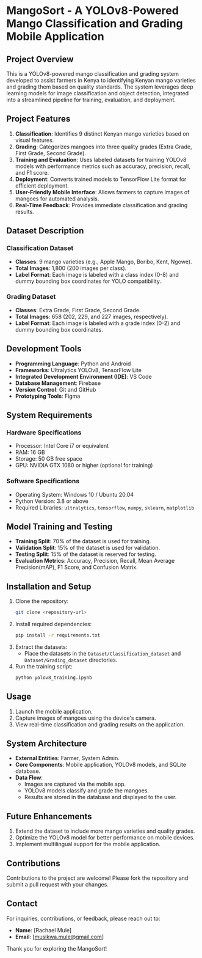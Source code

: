 # MangoSort - A YOLOv8-Powered Mango Classification and Grading Mobile Application

## Project Overview
This is a YOLOv8-powered mango classification and grading system developed to assist farmers in Kenya to identifying Kenyan mango varieties and grading them based on quality standards. The system leverages deep learning models for image classification and object detection, integrated into a streamlined pipeline for training, evaluation, and deployment.

## Project Features
1. **Classification**: Identifies 9 distinct Kenyan mango varieties based on visual features.
2. **Grading**: Categorizes mangoes into three quality grades (Extra Grade, First Grade, Second Grade).
3. **Training and Evaluation**: Uses labeled datasets for training YOLOv8 models with performance metrics such as accuracy, precision, recall, and F1 score.
4. **Deployment**: Converts trained models to TensorFlow Lite format for efficient deployment.
5. **User-Friendly Mobile Interface**: Allows farmers to capture images of mangoes for automated analysis.
6. **Real-Time Feedback**: Provides immediate classification and grading results.

## Dataset Description
### **Classification Dataset**
- **Classes**: 9 mango varieties (e.g., Apple Mango, Boribo, Kent, Ngowe).
- **Total Images**: 1,800 (200 images per class).
- **Label Format**: Each image is labeled with a class index (0-8) and dummy bounding box coordinates for YOLO compatibility.

### **Grading Dataset**
- **Classes**: Extra Grade, First Grade, Second Grade.
- **Total Images**: 658 (202, 229, and 227 images, respectively).
- **Label Format**: Each image is labeled with a grade index (0-2) and dummy bounding box coordinates.

## Development Tools
- **Programming Language**: Python and Android
- **Frameworks**: Ultralytics YOLOv8, TensorFlow Lite
- **Integrated Development Environment (IDE)**: VS Code
- **Database Management**: Firebase
- **Version Control**: Git and GitHub
- **Prototyping Tools**: Figma

## System Requirements
### **Hardware Specifications**
- Processor: Intel Core i7 or equivalent
- RAM: 16 GB
- Storage: 50 GB free space
- GPU: NVIDIA GTX 1080 or higher (optional for training)

### **Software Specifications**
- Operating System: Windows 10 / Ubuntu 20.04
- Python Version: 3.8 or above
- Required Libraries: `ultralytics`, `tensorflow`, `numpy`, `sklearn`, `matplotlib`

## Model Training and Testing
- **Training Split**: 70% of the dataset is used for training.
- **Validation Split**: 15% of the dataset is used for validation.
- **Testing Split**: 15% of the dataset is reserved for testing.
- **Evaluation Metrics**: Accuracy, Precision, Recall, Mean Average Precision(mAP), F1 Score, and Confusion Matrix.

## Installation and Setup
1. Clone the repository:
   ```bash
   git clone <repository-url>
   ```
2. Install required dependencies:
   ```bash
   pip install -r requirements.txt
   ```
3. Extract the datasets:
   - Place the datasets in the `Dataset/Classification_dataset` and `Dataset/Grading_dataset` directories.
4. Run the training script:
   ```bash
   python yolov8_training.ipynb
   ```

## Usage
1. Launch the mobile application.
2. Capture images of mangoes using the device's camera.
3. View real-time classification and grading results on the application.

## System Architecture
- **External Entities**: Farmer, System Admin.
- **Core Components**: Mobile application, YOLOv8 models, and SQLite database.
- **Data Flow**:
  - Images are captured via the mobile app.
  - YOLOv8 models classify and grade the mangoes.
  - Results are stored in the database and displayed to the user.

## Future Enhancements
1. Extend the dataset to include more mango varieties and quality grades.
2. Optimize the YOLOv8 model for better performance on mobile devices.
3. Implement multilingual support for the mobile application.

## Contributions
Contributions to the project are welcome! Please fork the repository and submit a pull request with your changes.

## Contact
For inquiries, contributions, or feedback, please reach out to:
- **Name**: [Rachael Mule]
- **Email**: [musikwa.mule@gmail.com]


Thank you for exploring the MangoSort!
